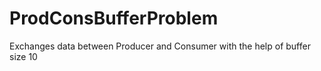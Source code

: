 # ProdConsBufferProblem
Exchanges data between Producer and Consumer with the help of buffer size 10
